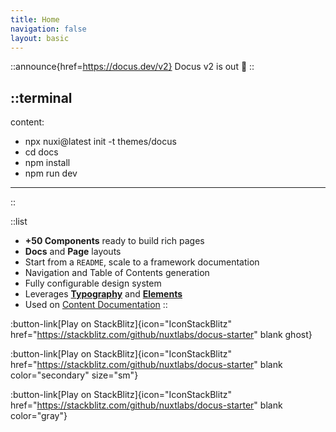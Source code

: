 ```yaml
---
title: Home
navigation: false
layout: basic
---
```


::announce{href=https://docus.dev/v2}
Docus v2 is out 🎉
::

::terminal
---
content:
- npx nuxi@latest init -t themes/docus
- cd docs
- npm install
- npm run dev
---
::

::list
- **+50 Components** ready to build rich pages
- **Docs** and **Page** layouts
- Start from a `README`, scale to a framework documentation
- Navigation and Table of Contents generation
- Fully configurable design system
- Leverages [**Typography**](https://typography.nuxt.space/) and [**Elements**](https://elements.nuxt.dev)
- Used on [Content Documentation](https://content.nuxtjs.org)
::

:button-link[Play on StackBlitz]{icon="IconStackBlitz" href="https://stackblitz.com/github/nuxtlabs/docus-starter" blank ghost}

:button-link[Play on StackBlitz]{icon="IconStackBlitz" href="https://stackblitz.com/github/nuxtlabs/docus-starter" blank color="secondary" size="sm"}

:button-link[Play on StackBlitz]{icon="IconStackBlitz" href="https://stackblitz.com/github/nuxtlabs/docus-starter" blank color="gray"}
